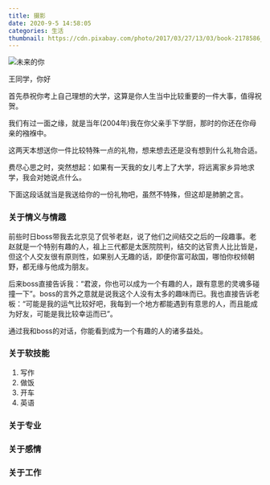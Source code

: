 ```yaml
---
title: 摄影
date: 2020-9-5 14:58:05
categories: 生活
thumbnail: https://cdn.pixabay.com/photo/2017/03/27/13/03/book-2178586_1280.jpg
---
```


![未来的你](https://cdn.pixabay.com/photo/2017/03/27/13/03/book-2178586_1280.jpg)

王同学，你好

首先恭祝你考上自己理想的大学，这算是你人生当中比较重要的一件大事，值得祝贺。

我们有过一面之缘，就是当年(2004年)我在你父亲手下学厨，那时的你还在你母亲的襁褓中。

这两天本想送你一件比较特殊一点的礼物，想来想去还是没有想到什么礼物合适。

费尽心思之时，突然想起：如果有一天我的女儿考上了大学，将远离家乡异地求学，我会对她说点什么。

下面这段话就当是我送给你的一份礼物吧，虽然不特殊，但这却是肺腑之言。

### 关于情义与情趣

前些时日boss带我去北京见了侃爷老赵，说了他们之间结交之后的一段趣事。老赵就是一个特别有趣的人，祖上三代都是太医院院判，结交的达官贵人比比皆是，但这个人交友很有原则性，如果别人无趣的话，即便你富可敌国，哪怕你权倾朝野，都无缘与他成为朋友。

后来boss直接告诉我：“君波，你也可以成为一个有趣的人，跟有意思的灵魂多碰撞一下”。boss的言外之意就是说我这个人没有太多的趣味而已。我也直接告诉老板：“可能是我的运气比较好吧，我每到一个地方都能遇到有意思的人，而且能成为好友，可能是我比较幸运而已”。

通过我和boss的对话，你能看到成为一个有趣的人的诸多益处。

### 关于软技能

1. 写作
2. 做饭
3. 开车
4. 英语

### 关于专业

### 关于感情

### 关于工作

